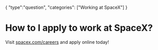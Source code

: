 {
    "type":"question",
    "categories": ["Working at SpaceX"]
}

# How to I apply to work at SpaceX?

Visit [spacex.com/careers](https://spacex.com/careers) and apply online today!
